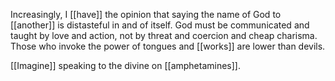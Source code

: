 Increasingly, I [[have]] the opinion that saying the name of God to [[another]] is distasteful in and of itself. God must be communicated and taught by love and action, not by threat and coercion and cheap charisma. Those who invoke the power of tongues and [[works]] are lower than devils.

[[Imagine]] speaking to the divine on [[amphetamines]].